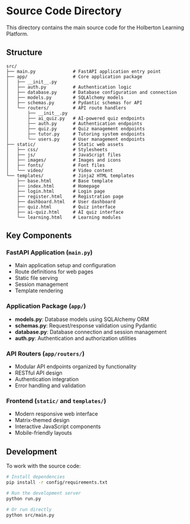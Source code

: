 # Source Code Directory

This directory contains the main source code for the Holberton Learning Platform.

## Structure

```
src/
├── main.py              # FastAPI application entry point
├── app/                 # Core application package
│   ├── __init__.py
│   ├── auth.py          # Authentication logic
│   ├── database.py      # Database configuration and connection
│   ├── models.py        # SQLAlchemy models
│   ├── schemas.py       # Pydantic schemas for API
│   └── routers/         # API route handlers
│       ├── __init__.py
│       ├── ai_quiz.py   # AI-powered quiz endpoints
│       ├── auth.py      # Authentication endpoints
│       ├── quiz.py      # Quiz management endpoints
│       ├── tutor.py     # Tutoring system endpoints
│       └── users.py     # User management endpoints
├── static/              # Static web assets
│   ├── css/             # Stylesheets
│   ├── js/              # JavaScript files
│   ├── images/          # Images and icons
│   ├── fonts/           # Font files
│   └── video/           # Video content
└── templates/           # Jinja2 HTML templates
    ├── base.html        # Base template
    ├── index.html       # Homepage
    ├── login.html       # Login page
    ├── register.html    # Registration page
    ├── dashboard.html   # User dashboard
    ├── quiz.html        # Quiz interface
    ├── ai-quiz.html     # AI quiz interface
    └── learning.html    # Learning modules
```

## Key Components

### FastAPI Application (`main.py`)
- Main application setup and configuration
- Route definitions for web pages
- Static file serving
- Session management
- Template rendering

### Application Package (`app/`)
- **models.py**: Database models using SQLAlchemy ORM
- **schemas.py**: Request/response validation using Pydantic
- **database.py**: Database connection and session management
- **auth.py**: Authentication and authorization utilities

### API Routers (`app/routers/`)
- Modular API endpoints organized by functionality
- RESTful API design
- Authentication integration
- Error handling and validation

### Frontend (`static/` and `templates/`)
- Modern responsive web interface
- Matrix-themed design
- Interactive JavaScript components
- Mobile-friendly layouts

## Development

To work with the source code:

```bash
# Install dependencies
pip install -r config/requirements.txt

# Run the development server
python run.py

# Or run directly
python src/main.py
```

